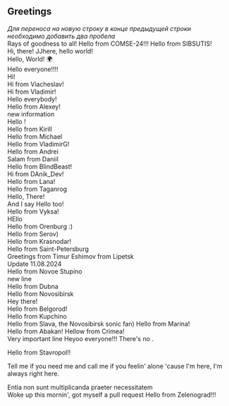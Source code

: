 ## Greetings
_Для переноса на новую строку в конце предыдущей строки необходимо добавить два пробела_  
Rays of goodness to all! 
Hello from COMSE-24!!!
Hello from SIBSUTIS!  
Hi, there!
JJhere, hello world!  
Hello, World! 🌍  
Hello everyone!!!!  
Hi!  
Hi from Viacheslav!  
Hi from Vladimir!  
Hello everybody!  
Hello from Alexey!  
new information  
Hello !  
Hello from Kirill  
Hello from Michael  
Hello from VladimirG!  
Hello from Andrei  
Salam from Daniil  
Hello from BlindBeast!  
 Hi from DAnik_Dev!  
Hello from Lana!  
Hello from Taganrog  
Hello, There!   
And I say Hello too!  
Hello from Vyksa!  
HEllo  
Hello from Orenburg :)   
Hello from Serov)  
Hello from Krasnodar!  
Hello from Saint-Petersburg  
Greetings from Timur Eshimov from Lipetsk  
Update 11.08.2024  
Hello from Novoe Stupino  
new line  
Hello from Dubna  
Hello from Novosibirsk  
Hey there!  
Hello from Belgorod!  
Hello from Kupchino  
Hello from Slava, the Novosibirsk sonic fan)
Hello from Marina!  
Hello from Abakan!
Hellow from Crimea!  
Very important line
Heyoo everyone!!! 
There's no .

Hello from Stavropol!!

Tell me if you need me and call me if you feelin' alone 'cause I'm here, I'm always right here.<br>

Entia non sunt multiplicanda praeter necessitatem  
Woke up this mornin', got myself a pull request
H e l l o   f r o m   Z e l e n o g r a d ! ! !  
 
